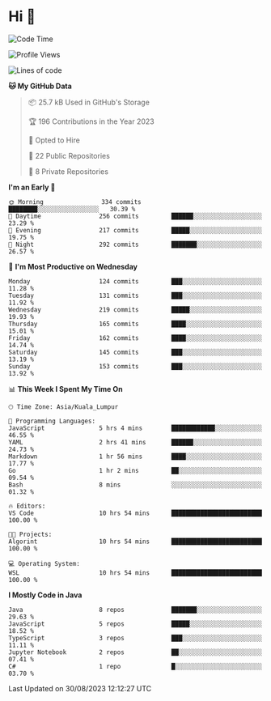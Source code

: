 <h1>Hi 👋</h1>

<!--START_SECTION:waka-->
![Code Time](http://img.shields.io/badge/Code%20Time-364%20hrs%2016%20mins-blue)

![Profile Views](http://img.shields.io/badge/Profile%20Views-0-blue)

![Lines of code](https://img.shields.io/badge/From%20Hello%20World%20I%27ve%20Written-1.1%20million%20lines%20of%20code-blue)

**🐱 My GitHub Data** 

> 📦 25.7 kB Used in GitHub's Storage 
 > 
> 🏆 196 Contributions in the Year 2023
 > 
> 💼 Opted to Hire
 > 
> 📜 22 Public Repositories 
 > 
> 🔑 8 Private Repositories 
 > 
**I'm an Early 🐤** 

```text
🌞 Morning                334 commits         ████████░░░░░░░░░░░░░░░░░   30.39 % 
🌆 Daytime                256 commits         ██████░░░░░░░░░░░░░░░░░░░   23.29 % 
🌃 Evening                217 commits         █████░░░░░░░░░░░░░░░░░░░░   19.75 % 
🌙 Night                  292 commits         ███████░░░░░░░░░░░░░░░░░░   26.57 % 
```
📅 **I'm Most Productive on Wednesday** 

```text
Monday                   124 commits         ███░░░░░░░░░░░░░░░░░░░░░░   11.28 % 
Tuesday                  131 commits         ███░░░░░░░░░░░░░░░░░░░░░░   11.92 % 
Wednesday                219 commits         █████░░░░░░░░░░░░░░░░░░░░   19.93 % 
Thursday                 165 commits         ████░░░░░░░░░░░░░░░░░░░░░   15.01 % 
Friday                   162 commits         ████░░░░░░░░░░░░░░░░░░░░░   14.74 % 
Saturday                 145 commits         ███░░░░░░░░░░░░░░░░░░░░░░   13.19 % 
Sunday                   153 commits         ███░░░░░░░░░░░░░░░░░░░░░░   13.92 % 
```


📊 **This Week I Spent My Time On** 

```text
🕑︎ Time Zone: Asia/Kuala_Lumpur

💬 Programming Languages: 
JavaScript               5 hrs 4 mins        ████████████░░░░░░░░░░░░░   46.55 % 
YAML                     2 hrs 41 mins       ██████░░░░░░░░░░░░░░░░░░░   24.73 % 
Markdown                 1 hr 56 mins        ████░░░░░░░░░░░░░░░░░░░░░   17.77 % 
Go                       1 hr 2 mins         ██░░░░░░░░░░░░░░░░░░░░░░░   09.54 % 
Bash                     8 mins              ░░░░░░░░░░░░░░░░░░░░░░░░░   01.32 % 

🔥 Editors: 
VS Code                  10 hrs 54 mins      █████████████████████████   100.00 % 

🐱‍💻 Projects: 
Algorint                 10 hrs 54 mins      █████████████████████████   100.00 % 

💻 Operating System: 
WSL                      10 hrs 54 mins      █████████████████████████   100.00 % 
```

**I Mostly Code in Java** 

```text
Java                     8 repos             ███████░░░░░░░░░░░░░░░░░░   29.63 % 
JavaScript               5 repos             █████░░░░░░░░░░░░░░░░░░░░   18.52 % 
TypeScript               3 repos             ███░░░░░░░░░░░░░░░░░░░░░░   11.11 % 
Jupyter Notebook         2 repos             ██░░░░░░░░░░░░░░░░░░░░░░░   07.41 % 
C#                       1 repo              █░░░░░░░░░░░░░░░░░░░░░░░░   03.70 % 
```




 Last Updated on 30/08/2023 12:12:27 UTC
<!--END_SECTION:waka-->
